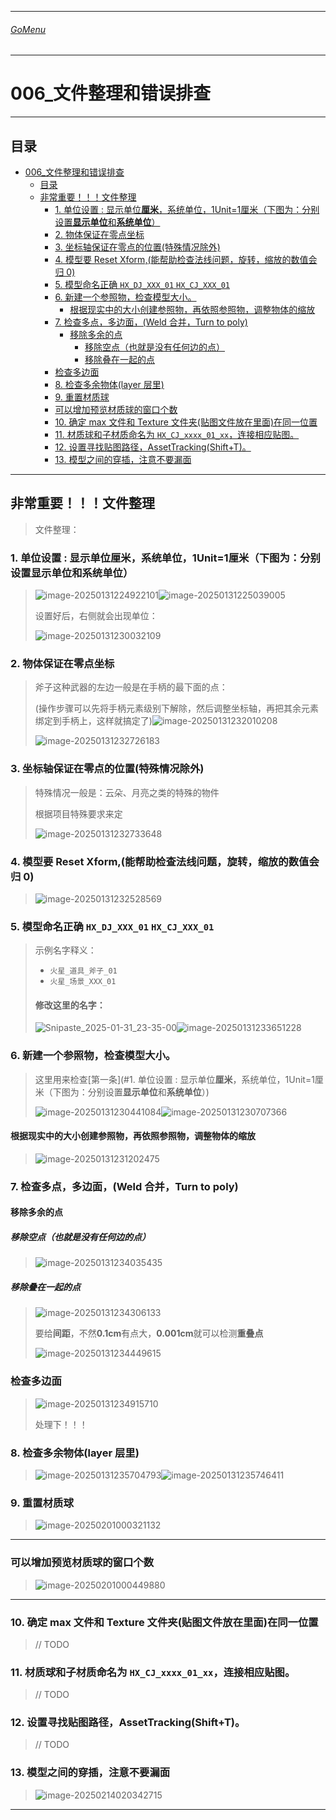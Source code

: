 

___________________________________________________________________________________________
###### [GoMenu](../3DMaxBasicsMenu.md)
___________________________________________________________________________________________
# 006_文件整理和错误排查


___________________________________________________________________________________________


## 目录

- [006\_文件整理和错误排查](#006_文件整理和错误排查)
  - [目录](#目录)
  - [非常重要！！！文件整理](#非常重要文件整理)
    - [1. 单位设置 : 显示单位**厘米**，系统单位，1Unit=1厘米（下图为：分别设置**显示单位**和**系统单位**）](#1-单位设置--显示单位厘米系统单位1unit1厘米下图为分别设置显示单位和系统单位)
    - [2. 物体保证在零点坐标](#2-物体保证在零点坐标)
    - [3. 坐标轴保证在零点的位置(特殊情况除外)](#3-坐标轴保证在零点的位置特殊情况除外)
    - [4. 模型要 Reset Xform,(能帮助检查法线问题，旋转，缩放的数值会归 0)](#4-模型要-reset-xform能帮助检查法线问题旋转缩放的数值会归-0)
    - [5. 模型命名正确 `HX_DJ_XXX_01` `HX_CJ_XXX_01`](#5-模型命名正确-hx_dj_xxx_01-hx_cj_xxx_01)
    - [6. 新建一个参照物，检查模型大小。](#6-新建一个参照物检查模型大小)
      - [根据现实中的大小创建参照物，再依照参照物，调整物体的缩放](#根据现实中的大小创建参照物再依照参照物调整物体的缩放)
    - [7. 检查多点，多边面，(Weld 合并，Turn to poly)](#7-检查多点多边面weld-合并turn-to-poly)
      - [移除多余的点](#移除多余的点)
        - [移除空点（也就是没有任何边的点）](#移除空点也就是没有任何边的点)
        - [移除叠在一起的点](#移除叠在一起的点)
    - [检查多边面](#检查多边面)
    - [8. 检查多余物体(layer 层里)](#8-检查多余物体layer-层里)
    - [9. 重置材质球](#9-重置材质球)
    - [可以增加预览材质球的窗口个数](#可以增加预览材质球的窗口个数)
    - [10. 确定 max 文件和 Texture 文件夹(贴图文件放在里面)在同一位置](#10-确定-max-文件和-texture-文件夹贴图文件放在里面在同一位置)
    - [11. 材质球和子材质命名为 `HX_CJ_xxxx_01_xx`，连接相应贴图。](#11-材质球和子材质命名为-hx_cj_xxxx_01_xx连接相应贴图)
    - [12. 设置寻找贴图路径，AssetTracking(Shift+T)。](#12-设置寻找贴图路径assettrackingshiftt)
    - [13. 模型之间的穿插，注意不要漏面](#13-模型之间的穿插注意不要漏面)



------

## 非常重要！！！文件整理

> 文件整理：
>

### 1. 单位设置 : 显示单位**厘米**，系统单位，1Unit=1厘米（下图为：分别设置**显示单位**和**系统单位**）

> ![image-20250131224922101](./Image/3DMaxBaseV006/image-20250131224922101.png)![image-20250131225039005](./Image/3DMaxBaseV006/image-20250131225039005.png)
>
> 设置好后，右侧就会出现单位：
>
>    ![image-20250131230032109](./Image/3DMaxBaseV006/image-20250131230032109.png)
>

### 2. 物体保证在零点坐标

> 斧子这种武器的左边一般是在手柄的最下面的点：
>
> (操作步骤可以先将手柄元素级别下解除，然后调整坐标轴，再把其余元素绑定到手柄上，这样就搞定了)![image-20250131232010208](./Image/3DMaxBaseV006/image-20250131232010208.png)
>
> ![image-20250131232726183](./Image/3DMaxBaseV006/image-20250131232726183.png)

### 3. 坐标轴保证在零点的位置(特殊情况除外)

> 特殊情况一般是：云朵、月亮之类的特殊的物件
>
> 根据项目特殊要求来定
>
> ![image-20250131232733648](./Image/3DMaxBaseV006/image-20250131232733648.png)

### 4. 模型要 Reset Xform,(能帮助检查法线问题，旋转，缩放的数值会归 0)

> ![image-20250131232528569](./Image/3DMaxBaseV006/image-20250131232528569.png)

### 5. 模型命名正确 `HX_DJ_XXX_01` `HX_CJ_XXX_01`

> 示例名字释义：
>
> - `火星_道具_斧子_01`
> - `火星_场景_XXX_01`
>
> #### 修改这里的名字：
>
> ![Snipaste_2025-01-31_23-35-00](./Image/3DMaxBaseV006/Snipaste_2025-01-31_23-35-00.png)![image-20250131233651228](./Image/3DMaxBaseV006/image-20250131233651228.png)

### 6. 新建一个参照物，检查模型大小。

> 这里用来检查[第一条](#1. 单位设置 : 显示单位**厘米**，系统单位，1Unit=1厘米（下图为：分别设置**显示单位**和**系统单位**）)
>
> ![image-20250131230441084](./Image/3DMaxBaseV006/image-20250131230441084.png)![image-20250131230707366](./Image/3DMaxBaseV006/image-20250131230707366.png)

#### 根据现实中的大小创建参照物，再依照参照物，调整物体的缩放

> ![image-20250131231202475](./Image/3DMaxBaseV006/image-20250131231202475.png)

### 7. 检查多点，多边面，(Weld 合并，Turn to poly)

#### 移除多余的点

##### 移除空点（也就是没有任何边的点）

> ![image-20250131234035435](./Image/3DMaxBaseV006/image-20250131234035435.png)

##### 移除叠在一起的点

> ![image-20250131234306133](./Image/3DMaxBaseV006/image-20250131234306133.png)
>
> 要给**间距**，不然**0.1cm**有点大，**0.001cm**就可以检测**重叠点**
>
> ![image-20250131234449615](./Image/3DMaxBaseV006/image-20250131234449615.png)

### 检查多边面

> ![image-20250131234915710](./Image/3DMaxBaseV006/image-20250131234915710.png)
>
> 处理下！！！

### 8. 检查多余物体(layer 层里)

> ![image-20250131235704793](./Image/3DMaxBaseV006/image-20250131235704793.png)![image-20250131235746411](./Image/3DMaxBaseV006/image-20250131235746411.png)

### 9. 重置材质球

> ![image-20250201000321132](./Image/3DMaxBaseV006/image-20250201000321132.png)

------

### 可以增加预览材质球的窗口个数

> ![image-20250201000449880](./Image/3DMaxBaseV006/image-20250201000449880.png)

------

### 10. 确定 max 文件和 Texture 文件夹(贴图文件放在里面)在同一位置

> // TODO

### 11. 材质球和子材质命名为 `HX_CJ_xxxx_01_xx`，连接相应贴图。

> // TODO

### 12. 设置寻找贴图路径，AssetTracking(Shift+T)。

> // TODO

### 13. 模型之间的穿插，注意不要漏面

> ![image-20250214020342715](./Image/3DMaxBaseV006/image-20250214020342715.png)

------
